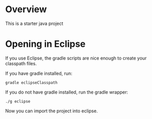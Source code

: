 Overview
========
This is a starter java project

Opening in Eclipse
==================
If you use Eclipse, the gradle scripts are nice enough to create your classpath files.

If you have gradle installed, run:
```
gradle eclipseClasspath
```

If you do not have gradle installed, run the gradle wrapper:
```
./g eclipse
```

Now you can import the project into eclipse.

